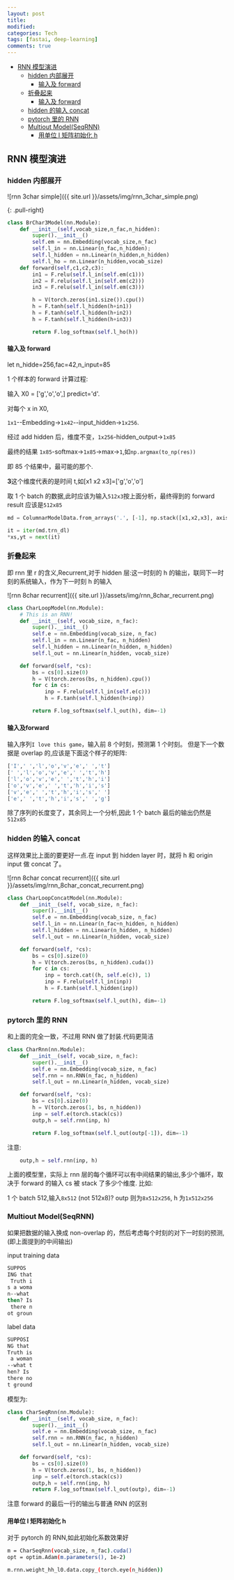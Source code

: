 ```yaml
---
layout: post
title:
modified:
categories: Tech
tags: [fastai, deep-learning]
comments: true
---
```


<!-- TOC -->

- [RNN 模型演进](#RNN-模型演进)
  - [hidden 内部展开](#hidden-内部展开)
    - [输入及 forward](#输入及-forward)
  - [折叠起来](#折叠起来)
    - [输入及 forward](#输入及-forward-1)
  - [hidden 的输入 concat](#hidden-的输入-concat)
  - [pytorch 里的 RNN](#pytorch-里的-RNN)
  - [Multiout Model(SeqRNN)](#Multiout-ModelSeqRNN)
    - [用单位 I 矩阵初始化 h](#用单位-I-矩阵初始化-h)

<!-- /TOC -->

## RNN 模型演进

### hidden 内部展开

![rnn 3char simple]({{ site.url }}/assets/img/rnn_3char_simple.png)

{: .pull-right}

```py
class BrChar3Model(nn.Module):
    def __init__(self,vocab_size,n_fac,n_hidden):
        super().__init__()
        self.em = nn.Embedding(vocab_size,n_fac)
        self.l_in = nn.Linear(n_fac,n_hidden);
        self.l_hidden = nn.Linear(n_hidden,n_hidden)
        self.l_ho = nn.Linear(n_hidden,vocab_size)
    def forward(self,c1,c2,c3):
        in1 = F.relu(self.l_in(self.em(c1)))
        in2 = F.relu(self.l_in(self.em(c2)))
        in3 = F.relu(self.l_in(self.em(c3)))

        h = V(torch.zeros(in1.size()).cpu())
        h = F.tanh(self.l_hidden(h+in1))
        h = F.tanh(self.l_hidden(h+in2))
        h = F.tanh(self.l_hidden(h+in3))

        return F.log_softmax(self.l_ho(h))
```

#### 输入及 forward

let n_hidde=256,fac=42,n_input=85

1 个样本的 forward 计算过程:

输入 X0 = ['g','o','o',] predict='d'.

对每个 x in X0,

`1x1`--Embedding->`1x42`--input_hidden->`1x256`.

经过 add hidden 后，维度不变，`1x256`-hidden_output->`1x85`

最终的结果 `1x85`-softmax->`1x85`->max->`1`,如`np.argmax(to_np(res))`

即 85 个结果中，最可能的那个.

**3**这个维度代表的是时间 t,如[x1 x2 x3]=['g','o','o']

取 1 个 batch 的数据,此时应该为输入`512x3`按上面分析，最终得到的 forward result 应该是`512x85`

```py
md = ColumnarModelData.from_arrays('.', [-1], np.stack([x1,x2,x3], axis=1), y, bs=512)

it = iter(md.trn_dl)
*xs,yt = next(it)
```

### 折叠起来

即 rnn 里 r 的含义,Recurrent,对于 hidden 层:这一时刻的 h 的输出，联同下一时刻的系统输入，作为下一时刻 h 的输入

![rnn 8char recurrent]({{ site.url }}/assets/img/rnn_8char_recurrent.png)

```py
class CharLoopModel(nn.Module):
    # This is an RNN!
    def __init__(self, vocab_size, n_fac):
        super().__init__()
        self.e = nn.Embedding(vocab_size, n_fac)
        self.l_in = nn.Linear(n_fac, n_hidden)
        self.l_hidden = nn.Linear(n_hidden, n_hidden)
        self.l_out = nn.Linear(n_hidden, vocab_size)

    def forward(self, *cs):
        bs = cs[0].size(0)
        h = V(torch.zeros(bs, n_hidden).cpu())
        for c in cs:
            inp = F.relu(self.l_in(self.e(c)))
            h = F.tanh(self.l_hidden(h+inp))

        return F.log_softmax(self.l_out(h), dim=-1)
```

#### 输入及forward

输入序列`I love this game`，输入前 8 个时刻，预测第 1 个时刻。
但是下一个数据是 overlap 的,应该是下面这个样子的矩阵:

```sh
['I',' ','l','o','v','e',' ','t']
[' ','l','o','v','e',' ','t','h']
['l','o','v','e',' ','t','h','i']
['o','v','e',' ','t','h','i','s']
['v','e',' ','t','h','i','s',' ']
['e',' ','t','h','i','s',' ','g']
```

除了序列的长度变了，其余同上一个分析,因此 1 个 batch 最后的输出仍然是`512x85`

### hidden 的输入 concat

这样效果比上面的要更好一点.在 input 到 hidden layer 时，就将 h 和 origin input 做 concat 了。

![rnn 8char concat recurrent]({{ site.url }}/assets/img/rnn_8char_concat_recurrent.png)

```py
class CharLoopConcatModel(nn.Module):
    def __init__(self, vocab_size, n_fac):
        super().__init__()
        self.e = nn.Embedding(vocab_size, n_fac)
        self.l_in = nn.Linear(n_fac+n_hidden, n_hidden)
        self.l_hidden = nn.Linear(n_hidden, n_hidden)
        self.l_out = nn.Linear(n_hidden, vocab_size)

    def forward(self, *cs):
        bs = cs[0].size(0)
        h = V(torch.zeros(bs, n_hidden).cuda())
        for c in cs:
            inp = torch.cat((h, self.e(c)), 1)
            inp = F.relu(self.l_in(inp))
            h = F.tanh(self.l_hidden(inp))

        return F.log_softmax(self.l_out(h), dim=-1)
```

### pytorch 里的 RNN

和上面的完全一致，不过用 RNN 做了封装.代码更简洁

```py
class CharRnn(nn.Module):
    def __init__(self, vocab_size, n_fac):
        super().__init__()
        self.e = nn.Embedding(vocab_size, n_fac)
        self.rnn = nn.RNN(n_fac, n_hidden)
        self.l_out = nn.Linear(n_hidden, vocab_size)

    def forward(self, *cs):
        bs = cs[0].size(0)
        h = V(torch.zeros(1, bs, n_hidden))
        inp = self.e(torch.stack(cs))
        outp,h = self.rnn(inp, h)

        return F.log_softmax(self.l_out(outp[-1]), dim=-1)
```

注意:

```py
    outp,h = self.rnn(inp, h)
```

上面的模型里，实际上 rnn 层的每个循环可以有中间结果的输出,多少个循环，取决于 forward 的输入 cs 被 stack 了多少个维度. 比如:

1 个 batch 512,输入`8x512` (not 512x8)? outp 则为`8x512x256`, h 为`1x512x256`

### Multiout Model(SeqRNN)

如果把数据的输入换成 non-overlap 的，然后考虑每个时刻的对下一时刻的预测,(即上面提到的中间输出)

input training data

```sh
SUPPOS
ING that
 Truth i
s a woma
n--what
then? Is
 there n
ot groun
```

label data

```sh
SUPPOSI
NG that
Truth is
 a woman
--what t
hen? Is
there no
t ground
```

模型为:

```py
class CharSeqRnn(nn.Module):
    def __init__(self, vocab_size, n_fac):
        super().__init__()
        self.e = nn.Embedding(vocab_size, n_fac)
        self.rnn = nn.RNN(n_fac, n_hidden)
        self.l_out = nn.Linear(n_hidden, vocab_size)

    def forward(self, *cs):
        bs = cs[0].size(0)
        h = V(torch.zeros(1, bs, n_hidden))
        inp = self.e(torch.stack(cs))
        outp,h = self.rnn(inp, h)
        return F.log_softmax(self.l_out(outp), dim=-1)
```

注意 forward 的最后一行的输出与普通 RNN 的区别

#### 用单位 I 矩阵初始化 h

对于 pytorch 的 RNN,如此初始化系数效果好

```sh
m = CharSeqRnn(vocab_size, n_fac).cuda()
opt = optim.Adam(m.parameters(), 1e-2)

m.rnn.weight_hh_l0.data.copy_(torch.eye(n_hidden))
```
